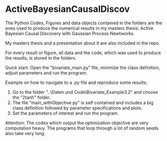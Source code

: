 # ActiveBayesianCausalDiscov

The Python Codes, Figures and data objects contained in the folders are the ones used to produce
the numerical results in my masters thesis: Active Bayesian Causal Discovery with Gaussian Process Newtworks.

My masters thesis and a presentation about it are also included in the repo.

For every result or figure, all data and the code, which was used to produce the results, is stored in the folders. 

Quick start: Open the "bivariate_main.py" file, minimize the class definition, adjust parameters and run the program.

Example on how to navigate to a .py file and reproduce some results:
  1. Go to the folder "..\Daten und Code\Bivariate_Example3.2" and choose the "2tanh" folder.
  2. The file "main_withObjective.py" is self contained and includes a big class definition 
     followed by parameter specifications and plots.
  3. Set the parameters of interest and run the program. 
  
 Attention: The codes which output the optimization objective are very computation heavy.
            The programs that loop through a lot of random seeds also take very long.
